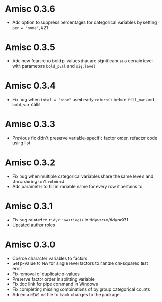 # Amisc 0.3.6

* Add option to suppress percentages for categorical variables by setting `per = "none"`, #21

# Amisc 0.3.5

* Add new feature to bold p-values that are significant at a certain level with parameters `bold_pval` and `sig.level`

# Amisc 0.3.4

* Fix bug when `total = "none"` used early `return()` before `fill_var` and `bold_var` calls

# Amisc 0.3.3

* Previous fix didn't preserve variable-specific factor order, refactor code using list

# Amisc 0.3.2

* Fix bug when multiple categorical variables share the same levels and the ordering isn't retained
* Add parameter to fill in variable name for every row it pertains to

# Amisc 0.3.1

* Fix bug related to `tidyr::nesting()` in tidyverse/tidyr#971
* Updated author roles

# Amisc 0.3.0

* Coerce character variables to factors
* Set p-value to NA for single level factors to handle chi-squared test error
* Fix removal of duplicate p-values
* Preserve factor order in splitting variable
* Fix doc link for pipe command in Windows
* Fix completing missing combinations of by group categorical counts
* Added a `NEWS.md` file to track changes to the package.
